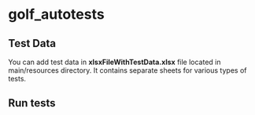 # golf_autotests

## Test Data
You can add test data in **xlsxFileWithTestData.xlsx** file located in main/resources directory.
It contains separate sheets for various types of tests.


## Run tests